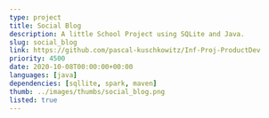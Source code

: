 ```yaml
---
type: project
title: Social Blog
description: A little School Project using SQLite and Java.
slug: social_blog
link: https://github.com/pascal-kuschkowitz/Inf-Proj-ProductDev
priority: 4500
date: 2020-10-08T00:00:00+00:00
languages: [java]
dependencies: [sqllite, spark, maven]
thumb: ../images/thumbs/social_blog.png
listed: true
---
```


